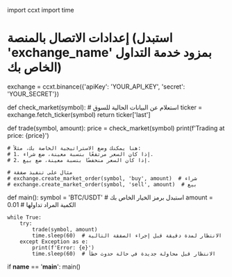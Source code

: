 import ccxt
import time

# إعدادات الاتصال بالمنصة (استبدل 'exchange_name' بمزود خدمة التداول الخاص بك)
exchange = ccxt.binance({'apiKey': 'YOUR_API_KEY', 'secret': 'YOUR_SECRET'})

def check_market(symbol):
    # استعلام عن البيانات الحالية للسوق
    ticker = exchange.fetch_ticker(symbol)
    return ticker['last']

def trade(symbol, amount):
    price = check_market(symbol)
    print(f'Trading at price: {price}')
    
    # هنا يمكنك وضع الاستراتيجية الخاصة بك، مثلاً:
    # 1. إذا كان السعر مرتفعًا بنسبة معينة، ضع شراء.
    # 2. إذا كان السعر منخفضًا بنسبة معينة، ضع بيع.
    
    # مثال على تنفيذ صفقة
    # exchange.create_market_order(symbol, 'buy', amount)  # شراء
    # exchange.create_market_order(symbol, 'sell', amount)  # بيع

def main():
    symbol = 'BTC/USDT'  # استبدل برمز الخيار الخاص بك
    amount = 0.01  # الكمية المراد تداولها
    
    while True:
        try:
            trade(symbol, amount)
            time.sleep(60)  # الانتظار لمدة دقيقة قبل إجراء الصفقة التالية
        except Exception as e:
            print(f'Error: {e}')
            time.sleep(60)  # الانتظار قبل محاولة جديدة في حالة حدوث خطأ

if __name__ == '__main__':
    main()

